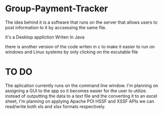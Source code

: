 # Group-Payment-Tracker

<p> The idea behind it is a software that runs on the server that allows users to post information to it by accsessing the same file.</P>
<p>it's a Desktop appliction Writen In Java</p>


<p> there is another version of the code writen in c to make it easier to run on windows and Linux systems by only clicking on the excutable file</p>

<h1>TO DO</h1>
The aplication currently runs on the command line window.
I'm planning on assigning a GUI to the app so it becomes easier for the user to utilize.
instead of outputting the data to a text file and the converting it to an excel sheet, I'm planning on applying Apache POI HSSF and XSSF APIs we can read/write both xls and xlsx formats respectively. 
